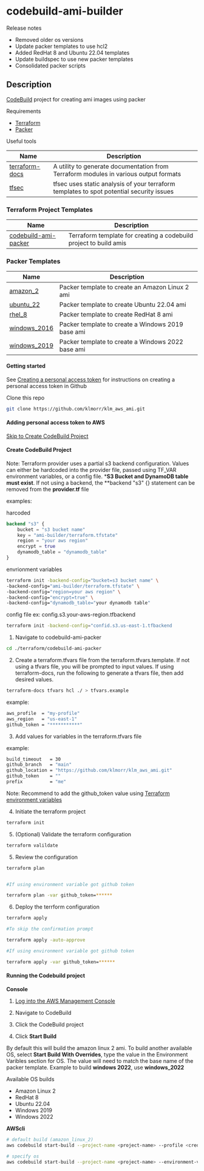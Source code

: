 # codebuild-ami-builder

Release notes

- Removed older os versions
- Update packer templates to use hcl2
- Added RedHat 8 and Ubuntu 22.04 templates
- Update buildspec to use new packer templates
- Consolidated packer scripts

## Description

[CodeBuild](https://aws.amazon.com/codebuild/) project for creating ami images using packer

Requirements

- [Terraform](https://www.terraform.io/)
- [Packer](https://www.packer.io/)

Useful tools

| Name | Description |
|------|-------------|
| [terraform-docs](https://github.com/terraform-docs/terraform-docs) | A utility to generate documentation from Terraform modules in various output formats |
| [tfsec](https://github.com/aquasecurity/tfsec) | tfsec uses static analysis of your terraform templates to spot potential security issues |

### Terraform Project Templates

| Name | Description |
|------|-------------|
| [codebuild-ami-packer](src/terraform/codebuild-ami-packer/readme.md) | Terraform template for creating a codebuild project to build amis |

### Packer Templates

| Name | Description |
|------|-------------|
| [amazon_2](src/pkr/amazon_2.pkr.hcl) | Packer template to create an Amazon Linux 2 ami |
| [ubuntu_22](src/pkr/ubuntu_22.pkr.hcl) | Packer template to create Ubuntu 22.04 ami |
| [rhel_8](src/pkr/rhel_8.pkr.hcl) | Packer template to create RedHat 8 ami |
| [windows_2016](src/pkr/windows_2019.pkr.hcl) | Packer template to create a Windows 2019 base ami |
| [windows_2019](src/pkr/windows_2022.pkr.hcl) | Packer template to create a Windows 2022 base ami |

#### Getting started

See [Creating a personal access token](https://docs.github.com/en/authentication/keeping-your-account-and-data-secure/creating-a-personal-access-token) for instructions on creating a personal access token in Github

Clone this repo

```bash
git clone https://github.com/klmorr/klm_aws_ami.git
```

#### Adding personal access token to AWS

[Skip to Create CodeBuild Project](#create-codebuild-project)

#### Create CodeBuild Project

Note: Terraform provider uses a partial s3 backend configuration. Values can either be hardcoded into the provider file, passed using TF_VAR environment variables, or a config file. ***S3 Bucket and DynamoDB table must exist**. If not using a backend, the **backend "s3" {} statement can be removed from the **provider.tf** file

examples:

harcoded

```terraform
backend "s3" {
    bucket = "s3 bucket name"
    key = "ami-builder/terraform.tfstate"
    region = "your aws region"
    encrypt = true
    dynamodb_table = "dynamodb_table"
}
```

envrionment variables

```bash
terraform init -backend-config="bucket=s3 bucket name" \
-backend-config="ami-builder/terraform.tfstate" \
-backend-config="region=your aws region" \
-backend-config="encrypt=true" \
-backend-config="dynamodb_table="your dynamodb table"
```

config file ex: config.s3.your-aws-region.tfbackend

```bash
terraform init -backend-config="confid.s3.us-east-1.tfbackend
```

1. Navigate to codebuild-ami-packer

```bash
cd ./terraform/codebuild-ami-packer
```

2. Create a terraform.tfvars file from the terraform.tfvars.template. If not using a tfvars file, you will be prompted to input values. If using terraform-docs, run the following to generate a tfvars file, then add desired values.

```bash
terraform-docs tfvars hcl ./ > tfvars.example
```

example:

```bash
aws_profile  = "my-profile"
aws_region   = "us-east-1"
github_token = "***********"
```

3. Add values for variables in the terraform.tfvars file

example:

```bash
build_timeout   = 30
github_branch   = "main"
github_location = "https://github.com/klmorr/klm_aws_ami.git"
github_token    = ""
prefix          = "me"
```

Note: Recommend to add the github_token value using [Terraform environment variables](https://www.terraform.io/language/values/variables)

4. Initiate the terraform project

```bash
terraform init
```

5. (Optional) Validate the terraform configuration
   
```bash
terraform valildate
```

5. Review the configuration

```bash
terraform plan


#If using environment variable got github token

terraform plan -var github_token=******
```

6. Deploy the terrform configuration

```bash
terraform apply

#To skip the confirmation prompt

terraform apply -auto-approve

#If using environment variable got github token

terraform apply -var github_token=******
```

#### Running the Codebuild project

**Console**

1. [Log into the AWS Management Console](https://console.aws.amazon.com)

2. Navigate to CodeBuild

3. Click the CodeBuild project

4. Click **Start Build**

By default this will build the amazon linux 2 ami. To build another available OS, select **Start Build With Overrides**, type the value in the Environment Varibles section for OS. The value will need to match the base name of the packer template. Example to build **windows 2022**, use **windows_2022**

Available OS builds

- Amazon Linux 2
- RedHat 8
- Ubuntu 22.04
- Windows 2019
- Windows 2022

**AWScli**

```bash
# default build (amazon_linux_2)
aws codebuild start-build --project-name <project-name> --profile <credential_profile>

# specify os
aws codebuild start-build --project-name <project-name> --environment-variables-override <os_name>
```